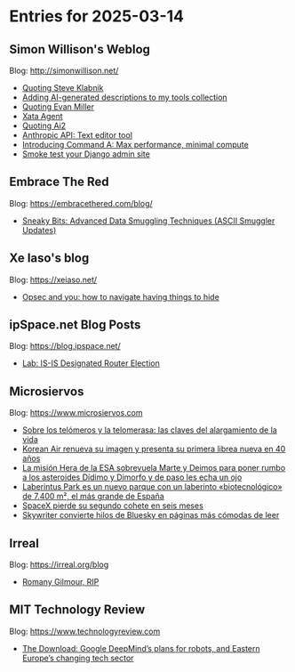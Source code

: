 # Entries for 2025-03-14
## Simon Willison's Weblog 
Blog: http://simonwillison.net/ 

- [Quoting Steve Klabnik](https://simonwillison.net/2025/Mar/14/steve-klabnik/#atom-everything)
- [Adding AI-generated descriptions to my tools collection](https://simonwillison.net/2025/Mar/13/tools-colophon/#atom-everything)
- [Quoting Evan Miller](https://simonwillison.net/2025/Mar/13/evan-miller/#atom-everything)
- [Xata Agent](https://simonwillison.net/2025/Mar/13/xata-agent/#atom-everything)
- [Quoting Ai2](https://simonwillison.net/2025/Mar/13/ai2/#atom-everything)
- [Anthropic API: Text editor tool](https://simonwillison.net/2025/Mar/13/anthropic-api-text-editor-tool/#atom-everything)
- [Introducing Command A: Max performance, minimal compute](https://simonwillison.net/2025/Mar/13/command-a/#atom-everything)
- [Smoke test your Django admin site](https://simonwillison.net/2025/Mar/13/smoke-test-your-django-admin/#atom-everything)
## Embrace The Red 
Blog: https://embracethered.com/blog/ 

- [Sneaky Bits: Advanced Data Smuggling Techniques (ASCII Smuggler Updates)](https://embracethered.com/blog/posts/2025/sneaky-bits-and-ascii-smuggler/)
## Xe Iaso's blog 
Blog: https://xeiaso.net/ 

- [Opsec and you: how to navigate having things to hide](https://xeiaso.net/talks/2025/opsec-and-you/)
## ipSpace.net Blog Posts 
Blog: https://blog.ipspace.net/ 

- [Lab: IS-IS Designated Router Election](https://blog.ipspace.net/2025/03/isis-dis-election/?utm_source=atom_feed)
## Microsiervos 
Blog: https://www.microsiervos.com 

- [Sobre los telómeros y la telomerasa: las claves del alargamiento de la vida](https://www.microsiervos.com/archivo/ciencia/telomeros-y-telomerasa-claves-alargamiento-vida.html)
- [Korean Air renueva su imagen y presenta su primera librea nueva en 40 años](https://www.microsiervos.com/archivo/aerotrastorno/korean-air-nueva-librea-40-anos.html)
- [La misión Hera de la ESA sobrevuela Marte y Deimos para poner rumbo a los asteroides Dídimo y Dimorfo y de paso les echa un ojo](https://www.microsiervos.com/archivo/espacio/mision-hera-esa-sobrevuela-marte-deimos-obtiene-imagenes.html)
- [Laberintus Park es un nuevo parque con un laberinto «biotecnológico» de 7.400 m², el más grande de España](https://www.microsiervos.com/archivo/mundoreal/laberintus-park-laberinto-biotecnologico-mas-grande-de-espana.html)
- [SpaceX pierde su segundo cohete en seis meses](https://www.microsiervos.com/archivo/espacio/spacex-pierde-segundo-cohete-seis-meses.html)
- [Skywriter convierte hilos de Bluesky en páginas más cómodas de leer](https://www.microsiervos.com/archivo/internet/skywriter-hilos-bluesky-paginas-leer.html)
## Irreal 
Blog: https://irreal.org/blog 

- [Romany Gilmour, RIP](https://irreal.org/blog/?p=12844)
## MIT Technology Review 
Blog: https://www.technologyreview.com 

- [The Download: Google DeepMind’s plans for robots, and Eastern Europe’s changing tech sector](https://www.technologyreview.com/2025/03/13/1113219/the-download-google-deepminds-plans-for-robots-and-eastern-europes-changing-tech-sector/)